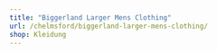 ```yaml
---
title: "Biggerland Larger Mens Clothing"
url: /chelmsford/biggerland-larger-mens-clothing/
shop: Kleidung
---
```

